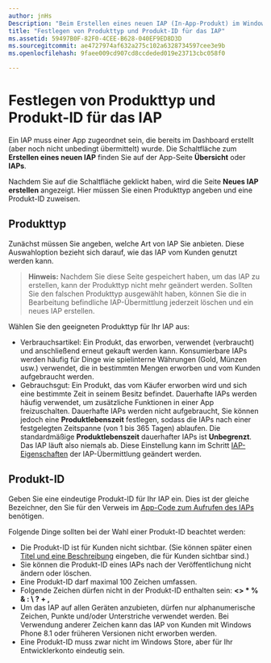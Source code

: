```yaml
---
author: jnHs
Description: "Beim Erstellen eines neuen IAP (In-App-Produkt) im Windows Dev Center-Dashboard müssen Sie einen Produkttyp angeben eine Produkt-ID zuweisen."
title: "Festlegen von Produkttyp und Produkt-ID für das IAP"
ms.assetid: 59497B0F-82F0-4CEE-B628-040EF9ED8D3D
ms.sourcegitcommit: ae4727974af632a275c102a6328734597cee3e9b
ms.openlocfilehash: 9faee009cd907cd8ccdeded019e23713cbc058f0

---
```


# Festlegen von Produkttyp und Produkt-ID für das IAP

Ein IAP muss einer App zugeordnet sein, die bereits im Dashboard erstellt (aber noch nicht unbedingt übermittelt) wurde. Die Schaltfläche zum **Erstellen eines neuen IAP** finden Sie auf der App-Seite **Übersicht** oder **IAPs**.

Nachdem Sie auf die Schaltfläche geklickt haben, wird die Seite **Neues IAP erstellen** angezeigt. Hier müssen Sie einen Produkttyp angeben und eine Produkt-ID zuweisen.

## Produkttyp

Zunächst müssen Sie angeben, welche Art von IAP Sie anbieten. Diese Auswahloption bezieht sich darauf, wie das IAP vom Kunden genutzt werden kann.

> **Hinweis:** Nachdem Sie diese Seite gespeichert haben, um das IAP zu erstellen, kann der Produkttyp nicht mehr geändert werden. Sollten Sie den falschen Produkttyp ausgewählt haben, können Sie die in Bearbeitung befindliche IAP-Übermittlung jederzeit löschen und ein neues IAP erstellen.

Wählen Sie den geeigneten Produkttyp für Ihr IAP aus:

- Verbrauchsartikel: Ein Produkt, das erworben, verwendet (verbraucht) und anschließend erneut gekauft werden kann. Konsumierbare IAPs werden häufig für Dinge wie spielinterne Währungen (Gold, Münzen usw.) verwendet, die in bestimmten Mengen erworben und vom Kunden aufgebraucht werden.
- Gebrauchsgut: Ein Produkt, das vom Käufer erworben wird und sich eine bestimmte Zeit in seinem Besitz befindet. Dauerhafte IAPs werden häufig verwendet, um zusätzliche Funktionen in einer App freizuschalten. Dauerhafte IAPs werden nicht aufgebraucht, Sie können jedoch eine **Produktlebenszeit** festlegen, sodass die IAPs nach einer festgelegten Zeitspanne (von 1 bis 365 Tagen) ablaufen. Die standardmäßige **Produktlebenszeit** dauerhafter IAPs ist **Unbegrenzt**. Das IAP läuft also niemals ab. Diese Einstellung kann im Schritt [IAP-Eigenschaften](enter-iap-properties.md) der IAP-Übermittlung geändert werden.

## Produkt-ID

Geben Sie eine eindeutige Produkt-ID für Ihr IAP ein. Dies ist der gleiche Bezeichner, den Sie für den Verweis im [App-Code zum Aufrufen des IAPs](https://msdn.microsoft.com/library/windows/apps/mt219684) benötigen.

Folgende Dinge sollten bei der Wahl einer Produkt-ID beachtet werden:

-   Die Produkt-ID ist für Kunden nicht sichtbar. (Sie können später einen [Titel und eine Beschreibung](create-iap-descriptions.md) eingeben, die für Kunden sichtbar sind.)
-   Sie können die Produkt-ID eines IAPs nach der Veröffentlichung nicht ändern oder löschen.
-   Eine Produkt-ID darf maximal 100 Zeichen umfassen.
-   Folgende Zeichen dürfen nicht in der Produkt-ID enthalten sein: **&lt;&gt; \* % & : \\ ? + ,**
-   Um das IAP auf allen Geräten anzubieten, dürfen nur alphanumerische Zeichen, Punkte und/oder Unterstriche verwendet werden. Bei Verwendung anderer Zeichen kann das IAP von Kunden mit Windows Phone 8.1 oder früheren Versionen nicht erworben werden.
-   Eine Produkt-ID muss zwar nicht im Windows Store, aber für Ihr Entwicklerkonto eindeutig sein.
 







<!--HONumber=Jun16_HO5-->


